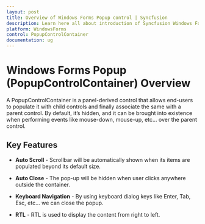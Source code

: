 ```yaml
---
layout: post
title: Overview of Windows Forms Popup control | Syncfusion
description: Learn here all about introduction of Syncfusion Windows Forms Popup (PopupControlContainer) control, its elements and more details.
platform: WindowsForms
control: PopupControlContainer
documentation: ug
---
```


# Windows Forms Popup (PopupControlContainer) Overview

A PopupControlContainer is a panel-derived control that allows end-users to populate it with child controls and finally associate the same with a parent control. By default, it’s hidden, and it can be brought into existence when performing events like mouse-down, mouse-up, etc… over the parent control. 

## Key Features

* **Auto Scroll** - Scrollbar will be automatically shown when its items are populated beyond its default size.

* **Auto Close** - The pop-up will be hidden when user clicks anywhere outside the container.

* **Keyboard Navigation** - By using keyboard dialog keys like Enter, Tab, Esc, etc... we can close the popup.

* **RTL** - RTL is used to display the content from right to left.

